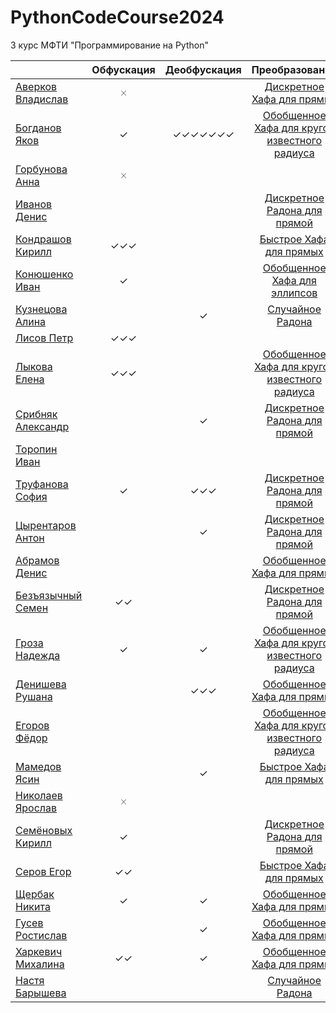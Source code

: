# PythonCodeCourse2024
3 курс МФТИ "Программирование на Python"

 |  | Обфускация | Деобфускация | Преобразование | Тесты |
 | ------- | :--------: | :----------: | :----------: | :----------: |
| [Аверков Владислав]() | 🞨 |  | [Дискретное Хафа для прямых](https://github.com/YablochniyBoss/Hough_Transform) | [L](https://github.com/sribnyak/discrete-radon-transform) |
| [Богданов Яков](https://t.me/Bogdanov_Yackov) | ✓ | ✓✓✓✓✓✓✓ | [Обобщенное Хафа для кругов известного радиуса](https://github.com/BogdanovYackov/Hough) | [L](https://github.com/passivenotagressive/Random-Radon-Transformation.git) |
| [Горбунова Анна]() | 🞨 |  | []() | [L](https://github.com/servoskinner/hough_circles) |
| [Иванов Денис](https://t.me/hell_space_child) |  |  | [Дискретное Радона для прямой](https://github.com/mug-4-ur-pc/python_course_solutions/tree/master/discrete_radon_transform) | [L](https://github.com/chousouu/iitp-python) |
| [Кондрашов Кирилл](https://t.me/kirpall) | ✓✓✓ |  | [Быстрое Хафа для прямых](https://github.com/KIrillPal/FastHoughTransform/blob/main/src/hough.py) | [L](https://github.com/BogdanovYackov/Hough) |
| [Конюшенко Иван](https://t.me/idkon) | ✓ |  | [Обобщенное Хафа для эллипсов](https://github.com/AntivistRock/HoughEllipse) | [L](https://github.com/Kiri4s/iitp_Python/tree/main/Discrete_Radon_Transform) |
| [Кузнецова Алина](https://t.me/passivenotagressive) |  | ✓ | [Случайное Радона](https://github.com/passivenotagressive/Random-Radon-Transformation.git) | [L](https://github.com/nktshch/semester6) |
| [Лисов Петр](https://t.me/Getintothefuckingrobot) | ✓✓✓ |  | []() | [L](https://github.com/abramov-de/pyiitp_24/tree/main/HoughTransform) |
| [Лыкова Елена](https://t.me/helenlyko) | ✓✓✓ |  | [Обобщенное Хафа для кругов известного радиуса](https://github.com/helen521653/Python/tree/main/%D0%94%D0%97_2) | [L](https://github.com/cucumparty/iitp-6-python/tree/main) |
| [Срибняк Александр](https://t.me/Sribnyak) |  | ✓ | [Дискретное Радона для прямой](https://github.com/sribnyak/discrete-radon-transform) | [L](https://github.com/AntivistRock/HoughEllipse) |
| [Торопин Иван](https://t.me/retekou) |  |  | []() | [L](https://github.com/sribnyak/discrete-radon-transform) |
| [Труфанова София](https://t.me/mcdelta_t) | ✓ | ✓✓✓ | [Дискретное Радона для прямой](https://github.com/SofiaTrufanova/Discrete_Radon) | [L](https://github.com/unrip512/get/blob/master/Haugh_transmission_groza.ipynb) |
| [Цырентаров Антон](https://t.me/jack_6) |  | ✓ | [Дискретное Радона для прямой](https://github.com/6jack6/python_iitp/tree/radon_transform) | [L](https://github.com/YablochniyBoss/Hough_Transform) |
| [Абрамов Денис](https://t.me/sethyperpar) |  |  | [Обобщенное Хафа для прямых](https://github.com/abramov-de/pyiitp_24/tree/main/HoughTransform) | [L](https://github.com/helen521653/Python/tree/main/%D0%94%D0%97_2) |
| [Безъязычный Семен](https://t.me/Miptbez) | ✓✓ |  | [Дискретное Радона для прямой](https://github.com/BezSemenMIPT/iitp_python/tree/main/Radon_transform) | [L](https://github.com/servoskinner/hough_circles) |
| [Гроза Надежда](https://t.me/groza_nadezhda) | ✓ | ✓ | [Обобщенное Хафа для кругов известного радиуса](https://github.com/unrip512/get/blob/master/Haugh_transmission_groza.ipynb) | [L](https://github.com/ValenokBut/haff/blob/main/obsh_haff_lines.py) |
| [Денишева Рушана](https://t.me/ruru_q) |  | ✓✓✓ | [Обобщенное Хафа для прямых](https://github.com/cucumparty/iitp-6-python/tree/main) | [L](https://github.com/awesomeslayer/IITP_Python/tree/master/6sem/HW2) |
| [Егоров Фёдор](https://t.me/Siegfri3d) |  |  | [Обобщенное Хафа для кругов известного радиуса](https://github.com/servoskinner/hough_circles) | [L](https://github.com/passivenotagressive/Random-Radon-Transformation.git) |
| [Мамедов Ясин](https://t.me/yasinowo) |  | ✓ | [Быстрое Хафа для прямых](https://github.com/chousouu/iitp-python) | [L](https://github.com/mug-4-ur-pc/python_course_solutions/tree/master/discrete_radon_transform) |
| [Николаев Ярослав](https://t.me/behette_shashlykta) | 🞨 |  | []() | [L](https://github.com/KIrillPal/FastHoughTransform/blob/main/src/hough.py) |
| [Семёновых Кирилл](https://t.me/tkirk13) | ✓ |  | [Дискретное Радона для прямой](https://github.com/Kiri4s/iitp_Python/tree/main/Discrete_Radon_Transform) | [L](https://github.com/abramov-de/pyiitp_24/tree/main/HoughTransform) |
| [Серов Егор](https://t.me/awes0meslayer) | ✓✓ |  | [Быстрое Хафа для прямых](https://github.com/awesomeslayer/IITP_Python/tree/master/6sem/HW2) | [L](https://github.com/SofiaTrufanova/Discrete_Radon) |
| [Щербак Никита](https://t.me/nktshch) | ✓ | ✓ | [Обобщенное Хафа для прямых](https://github.com/nktshch/semester6) | [L](https://github.com/KIrillPal/FastHoughTransform/blob/main/src/hough.py) |
| [Гусев Ростислав](https://t.me/gr2021k) |  | ✓ | [Обобщенное Хафа для прямых](https://github.com/ValenokBut/haff/blob/main/obsh_haff_lines.py) | [L](https://github.com/6jack6/python_iitp/tree/radon_transform) |
| [Харкевич Михалина](https://t.me/mikholen) | ✓✓ | ✓ | [Обобщенное Хафа для прямых](https://github.com/Mikholen/IITP-Python) | [L](https://github.com/BezSemenMIPT/iitp_python/tree/main/Radon_transform) |
| [Настя Барышева](https://t.me/yesbutnotreally) |  |  | [Случайное Радона](https://github.com/passivenotagressive/Random-Radon-Transformation.git) | [L](https://github.com/Mikholen/IITP-Python) |
